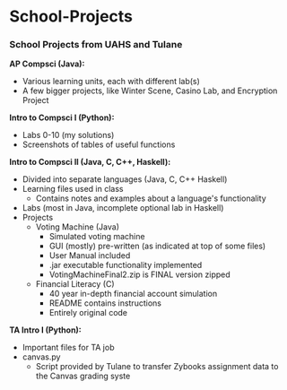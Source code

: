 # School-Projects

### School Projects from UAHS and Tulane

**AP Compsci (Java):**
* Various learning units, each with different lab(s)
* A few bigger projects, like Winter Scene, Casino Lab, and Encryption Project

**Intro to Compsci I (Python):**
* Labs 0-10 (my solutions)
* Screenshots of tables of useful functions

**Intro to Compsci II (Java, C, C++, Haskell):**
* Divided into separate languages (Java, C, C++ Haskell)
* Learning files used in class
	* Contains notes and examples about a language's functionality
* Labs (most in Java, incomplete optional lab in Haskell)
* Projects
	* Voting Machine (Java)
		* Simulated voting machine
		* GUI (mostly) pre-written (as indicated at top of some files)
		* User Manual included
		* .jar executable functionality implemented
		* VotingMachineFinal2.zip is FINAL version zipped
	* Financial Literacy (C)
		* 40 year in-depth financial account simulation
		* README contains instructions
		* Entirely original code

**TA Intro I (Python):**
* Important files for TA job
* canvas.py
	* Script provided by Tulane to transfer Zybooks assignment data to the Canvas grading syste